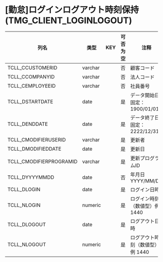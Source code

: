 # [勤怠]ログインログアウト時刻保持(TMG_CLIENT_LOGINLOGOUT)
| 列名   | 类型   | KEY  | 可否为空 | 注释   |
| ---- | ---- | ---- | ---- | ---- |
|TCLL_CCUSTOMERID|varchar||否|顧客コード|
|TCLL_CCOMPANYID|varchar||否|法人コード|
|TCLL_CEMPLOYEEID|varchar||否|社員番号|
|TCLL_DSTARTDATE|date||是|データ開始日 固定：1900/01/01|
|TCLL_DENDDATE|date||是|データ終了日 固定：2222/12/31|
|TCLL_CMODIFIERUSERID|varchar||是|更新者|
|TCLL_DMODIFIEDDATE|date||是|更新日|
|TCLL_CMODIFIERPROGRAMID|varchar||是|更新プログラムID|
|TCLL_DYYYYMMDD|date||否|年月日 YYYY/MM/DD|
|TCLL_DLOGIN|date||是|ログイン日時|
|TCLL_NLOGIN|numeric||是|ログイン時刻（数値型）例 1440|
|TCLL_DLOGOUT|date||是|ログアウト日時|
|TCLL_NLOGOUT|numeric||是|ログアウト時刻（数値型）例 1440|
